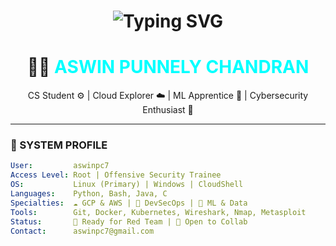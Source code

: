
<h1 align="center">
  <img src="https://readme-typing-svg.herokuapp.com?font=Fira+Code&weight=500&size=24&pause=1000&color=#00FFFF&center=true&vCenter=true&width=435&lines=Initializing+ASWIN...;Booting+Cloud+Node...;Deploying+ML+Models...;Monitoring+Cyber+Threats..." alt="Typing SVG" />
</h1>

<h1 align="center">👨‍💻 <span style="color:#00FFFF;">ASWIN PUNNELY CHANDRAN</span></h1>
<p align="center">CS Student ⚙️ | Cloud Explorer ☁️ | ML Apprentice 🧠 | Cybersecurity Enthusiast 🔐</p>

---

### 🧠 SYSTEM PROFILE

```yaml
User:         aswinpc7
Access Level: Root | Offensive Security Trainee
OS:           Linux (Primary) | Windows | CloudShell
Languages:    Python, Bash, Java, C
Specialties:  ☁️ GCP & AWS | 🔐 DevSecOps | 🧠 ML & Data
Tools:        Git, Docker, Kubernetes, Wireshark, Nmap, Metasploit
Status:       🚀 Ready for Red Team | 🤝 Open to Collab
Contact:      aswinpc7@gmail.com

